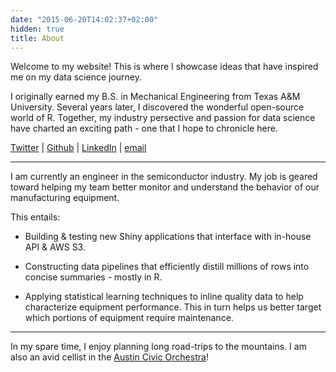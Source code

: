 ```yaml
---
date: "2015-06-20T14:02:37+02:00"
hidden: true
title: About
---
```


Welcome to my website! This is where I showcase ideas that have inspired me on my data science journey. 

I originally earned my B.S. in Mechanical Engineering from Texas A&M University. Several years later, I discovered the wonderful open-source world of&nbsp;R. Together, my industry persective and passion for data science have charted an exciting path - one that I hope to chronicle here.

[Twitter]('https://www.twitter.com/sccmckenzie') | [Github]('https://www.github.com/sccmckenzie') | [LinkedIn]('https://www.linkedin.com/in/scott-mckenzie-9b877294/') |
[email]('sccmckenzie@gmail.com')

***

I am currently an engineer in the semiconductor industry. My job is geared toward helping my team better monitor and understand the behavior of our manufacturing equipment.

This entails:

* Building & testing new Shiny applications that interface with in-house API & AWS S3.

* Constructing data pipelines that efficiently distill millions of rows into concise summaries - mostly in R.

* Applying statistical learning techniques to inline quality data to help characterize equipment performance. This in turn helps us better target which portions of equipment require maintenance.

***

In my spare time, I enjoy planning long road-trips to the mountains. I am also an avid cellist in the [Austin Civic Orchestra]('http://austincivicorchestra.org/')!
